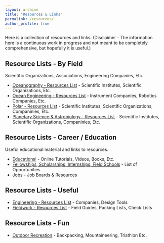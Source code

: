 ```yaml
---
layout: archive
title: "Resources & Links"
permalink: /resources/
author_profile: true
---
```


Here is a collection of resources and links.
(Disclaimer - The information here is a continuous work in progress and not meant to be completely comprehensive, but hopefully it is useful.)


## Resource Lists - By Field
Scientific Organizations, Associations, Engineering Companies, Etc.

* [Oceanography - Resources List](https://andrewdmullen.github.io/resources_oceanography/) - Scientific Institutes, Scientific Organizations, Etc.
* [Ocean Engineering - Resources List](https://andrewdmullen.github.io/resources_oceanengineering/) - Instrument Companies, Robotics Companies, Etc.
* [Polar - Resources List](https://andrewdmullen.github.io/resources_polar/) - Scientific Institutes, Scientific Organizations, Companinies, Etc.
* [Planetary Science & Astrobiology - Resources List](https://andrewdmullen.github.io/resources_planetary/) - Scientific Institutes, Scientific Organizations, Companinies, Etc.

## Resource Lists - Career / Education 
Useful educational material and links to resources.

* [Educational](https://andrewdmullen.github.io/resources_educational/) - Online Tutorials, Videos, Books, Etc.
* [Fellowships, Scholarships, Internships, Field Schools](https://andrewdmullen.github.io/resources_fellowships) - List of Opportunities
* [Jobs](https://andrewdmullen.github.io/resources_jobs) - Job Boards & Resources

## Resource Lists - Useful
* [Engineering - Resources List](https://andrewdmullen.github.io/resources_engineering/) - Companies, Design Tools
* [Fieldwork - Resources List](https://andrewdmullen.github.io/resources_fieldwork/) - Field Guides, Packing Lists, Check Lists

## Resource Lists - Fun
* [Outdoor Recreation](https://andrewdmullen.github.io/resources_outdoor/) - Backpacking, Mountaineering, Triathlon Etc.

<!---
To Add 

### Polar Field Skills
* Ropes & Rigging
	* US Armed Forces Guide to Rigging (TM 3-34.86): [Rigging Techniques, Procedures, and Applications](https://armypubs.army.mil/epubs/DR_pubs/DR_a/pdf/web/tm3_34x86.pdf)
	* Lines & Straps: dynamic line, static line, cam strap, ratchet strap
	* Knots: Figure 8, Bowline, Alpine Butterfly, Prusik, Truckers Hitch, Double Fisherman Knot, Clove Hitch
	* Rigging: 4 to 1 pulley system, 3 to 1 Z-pulley, ice anchor, deadman snow anchor
* Engines
	* [USAP Field Guide](https://www.usap.gov/USAPgov/travelAndDeployment/documents/USAP-Continental-Field-Manual.pdf): Snowmobiles, Generators, and Renewable Energy Power Systems - page 56-63
	* Types: 4 stroke (intake, compression, power, and exhaust), 2 stroke (intake/compression, power/exhaust)
	* Fuels: avgas, mogas, premix, diesel 
	* Controls: throttle, choke, priming
	* Components: carburetor, piston, injector, spark plug, crankshaft, belt
* Communications
* Navigation
* First Aid
* Weather

* Companies & Vendors - General Outdoors
	* Ropes & Rigging: Petzl, Kong, Blue Water, New England Ropes
	* Generators: [Honda](https://powerequipment.honda.com/)
	* Communication: [Garmin](https://www.garmin.com/) (satellite messangers), [Iridium](https://www.iridium.com/) (satellite phones), Motorola (two way radios)

[University of Utah Books](https://www.awls.online/library)

Vendors 
	- IMU: KVH, Honeywell
	- Sea Sciences (Acrobat)
	- Measurement Computing (DAQ)
	- Custom Battery Pack: SubCTech
	- Burn wire, syntactic foam, ropes
	- Alternative sources for connectors
	- Cases: pelican, skb

To Add - Misc 
	- Misc: small motors book
	- General: brief history of time, guns germs steel, short history of nearly everything 
	- Antarctica: polar history book, etc. 

	
To Add - Personal Packing Lists
- Personal Backpacking

Outdoors
Backpacking
Gillespie Circuit NZ, 2019 (36 mi, 3 days)
John Muir Trail, Vermillion Valley Resort to Whitney Portal, Sierras, 2012 (~130 mi, ~10 days,)
Denali State Park, 2010 (~18 mi ?,  3 days)
Kepler Track NZ, 2009 (37 mi, 3 days)

Engineering & Management Approach
Systems
Iteration: goal, plan, execution, feedback
Risk Management & Planning: identify hazard, mitigate, trouble shoot, contingency
Engineering Development Cycle
Design: 
Project Definition: objective, requirements, challenges, solution trade space
Engineer: 
design calculations, bill of materials, schematics / diagrams
Build 
Test
Approach
Meeting: open (review, issue gather, prioritize), tasks (review, options selection - box, assignment - do)
Communications: open and free communications
--->
